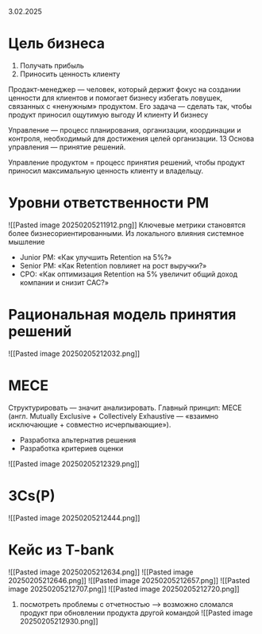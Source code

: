 3.02.2025
# Цель бизнеса
1. Получать прибыль
2. Приносить ценность клиенту

Продакт-менеджер — человек, который держит фокус на создании ценности для клиентов и помогает бизнесу избегать ловушек, связанных с «ненужным» продуктом. Его задача — сделать так, чтобы продукт приносил ощутимую выгоду И клиенту И бизнесу

Управление — процесс планирования, организации, координации и контроля, необходимый для достижения целей организации. 13 Основа управления — принятие решений.

Управление продуктом = процесс принятия решений, чтобы продукт приносил максимальную ценность клиенту и владельцу.
# Уровни ответственности PM
![[Pasted image 20250205211912.png]]
Ключевые метрики становятся более бизнесориентированными. Из локального влияния системное мышление
- Junior PM: «Как улучшить Retention на 5%?»
- Senior PM: «Как Retention повлияет на рост выручки?»
- CPO: «Как оптимизация Retention на 5% увеличит общий доход компании и снизит CAC?»
# Рациональная модель принятия решений
![[Pasted image 20250205212032.png]]
# MECE
Структурировать — значит анализировать.
Главный принцип: MECE (англ. Mutually Exclusive + Collectively Exhaustive — «взаимно исключающие + совместно исчерпывающие»).
- Разработка альтернатив решения
- Разработка критериев оценки

![[Pasted image 20250205212329.png]]
# 3Cs(P)
![[Pasted image 20250205212444.png]]
# Кейс из T-bank
![[Pasted image 20250205212634.png]]
![[Pasted image 20250205212646.png]]
![[Pasted image 20250205212657.png]]
![[Pasted image 20250205212707.png]]
![[Pasted image 20250205212720.png]]
1. посмотреть проблемы с отчетностью —> возможно сломался продукт при обновлении продукта другой командой
![[Pasted image 20250205212930.png]]
